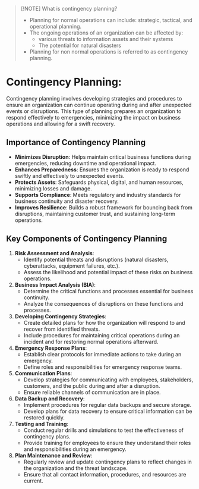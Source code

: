 
> [!NOTE] What is contingency planning?
> - Planning for normal operations can include: strategic, tactical, and operational planning.
> - The ongoing operations of an organization can be affected by:
> 	- various threats to information assets and their systems
> 	- The potential for natural disasters
> - Planning for non normal operations is referred to as contingency planning.

# Contingency Planning:
Contingency planning involves developing strategies and procedures to ensure an organization can continue operating during and after unexpected events or disruptions. This type of planning prepares an organization to respond effectively to emergencies, minimizing the impact on business operations and allowing for a swift recovery.

## Importance of Contingency Planning
- **Minimizes Disruption**: Helps maintain critical business functions during emergencies, reducing downtime and operational impact.
- **Enhances Preparedness**: Ensures the organization is ready to respond swiftly and effectively to unexpected events.
- **Protects Assets**: Safeguards physical, digital, and human resources, minimizing losses and damage.
- **Supports Compliance**: Meets regulatory and industry standards for business continuity and disaster recovery.
- **Improves Resilience**: Builds a robust framework for bouncing back from disruptions, maintaining customer trust, and sustaining long-term operations.

## Key Components of Contingency Planning
1. **Risk Assessment and Analysis**:
   - Identify potential threats and disruptions (natural disasters, cyberattacks, equipment failures, etc.).
   - Assess the likelihood and potential impact of these risks on business operations.
2. **Business Impact Analysis (BIA)**:
   - Determine the critical functions and processes essential for business continuity.
   - Analyze the consequences of disruptions on these functions and processes.
3. **Developing Contingency Strategies**:
   - Create detailed plans for how the organization will respond to and recover from identified threats.
   - Include procedures for maintaining critical operations during an incident and for restoring normal operations afterward.
4. **Emergency Response Plans**:
   - Establish clear protocols for immediate actions to take during an emergency.
   - Define roles and responsibilities for emergency response teams.
5. **Communication Plans**:
   - Develop strategies for communicating with employees, stakeholders, customers, and the public during and after a disruption.
   - Ensure reliable channels of communication are in place.
6. **Data Backup and Recovery**:
   - Implement procedures for regular data backups and secure storage.
   - Develop plans for data recovery to ensure critical information can be restored quickly.
7. **Testing and Training**:
   - Conduct regular drills and simulations to test the effectiveness of contingency plans.
   - Provide training for employees to ensure they understand their roles and responsibilities during an emergency.
8. **Plan Maintenance and Review**:
   - Regularly review and update contingency plans to reflect changes in the organization and the threat landscape.
   - Ensure that all contact information, procedures, and resources are current.

